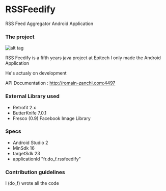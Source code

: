 # RSSFeedify
RSS Feed Aggregator Android Application

### The project ###

![alt tag](http://62-210-36-42.rev.poneytelecom.eu/~do_f/android/RSSFeedify-logo.png)

RSS Feedify is a fifth years java project at Epitech
I only made the Android Application

He's actualy on development

API Documentation : http://romain-zanchi.com:4497

### External Library used ###

* Retrofit 2.x
* ButterKnife 7.0.1
* Fresco (0.9) Facebook Image Library

### Specs ###

* Android Studio 2
* MinSdk 16
* targetSdk 23
* applicationId "fr.do_f.rssfeedify"

### Contribution guidelines ###

I (do_f) wrote all the code
